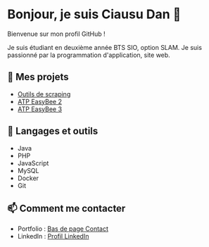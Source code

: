 # Bonjour, je suis Ciausu Dan 👋

Bienvenue sur mon profil GitHub !

Je suis étudiant en deuxième année BTS SIO, option SLAM. Je suis passionné par la programmation d'application, site web.

## 🚀 Mes projets
- [Outils de scraping](https://github.com/DanCsu/Outils_Scraping)
- [ATP EasyBee 2](https://github.com/DanCsu/ATP-EasyBee-2)
- [ATP EasyBee 3](https://github.com/DanCsu/ATP-EasyBee-3)

## 🔧 Langages et outils
- Java
- PHP
- JavaScript
- MySQL
- Docker
- Git

## 📫 Comment me contacter
- Portfolio : [Bas de page Contact](https://dancsu.github.io/)
- LinkedIn : [Profil LinkedIn](https://www.linkedin.com/in/dan-ciausu-988827239/)
